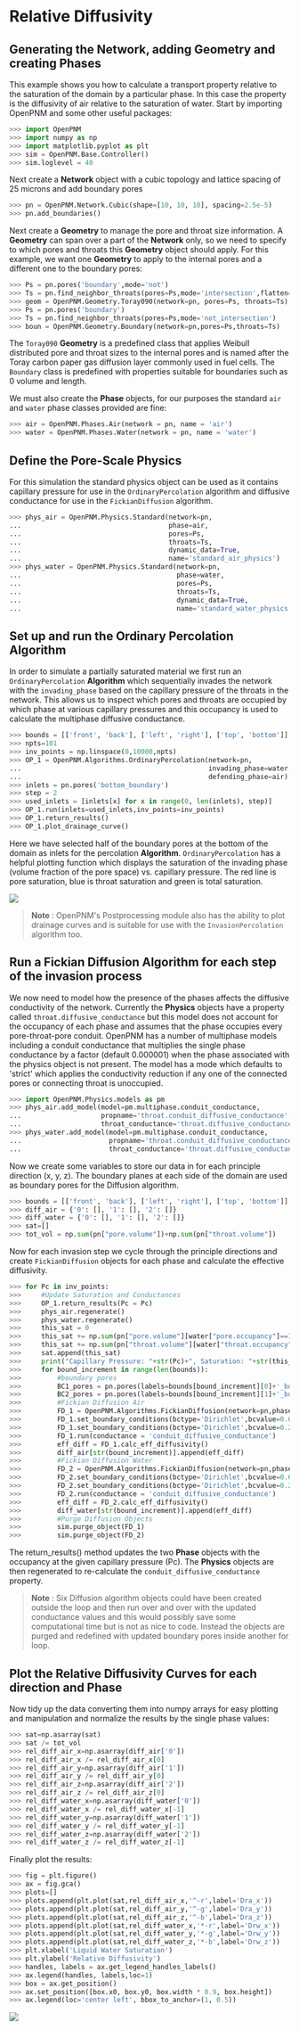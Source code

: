 # Relative Diffusivity

## Generating the Network, adding Geometry and creating Phases

This example shows you how to calculate a transport property relative to the saturation of the domain by a particular phase. In this case the property is the diffusivity of air relative to the saturation of water. Start by importing OpenPNM and some other useful packages:

``` python
>>> import OpenPNM
>>> import numpy as np
>>> import matplotlib.pyplot as plt
>>> sim = OpenPNM.Base.Controller()
>>> sim.loglevel = 40

```
Next create a **Network** object with a cubic topology and lattice spacing of 25 microns and add boundary pores

``` python
>>> pn = OpenPNM.Network.Cubic(shape=[10, 10, 10], spacing=2.5e-5)
>>> pn.add_boundaries()

```

Next create a **Geometry** to manage the pore and throat size information.  A **Geometry** can span over a part of the **Network** only, so we need to specify to which pores and throats this **Geometry** object should apply. For this example, we want one **Geometry** to apply to the internal pores and a different one to the boundary pores:

``` python
>>> Ps = pn.pores('boundary',mode='not')
>>> Ts = pn.find_neighbor_throats(pores=Ps,mode='intersection',flatten=True)
>>> geom = OpenPNM.Geometry.Toray090(network=pn, pores=Ps, throats=Ts)
>>> Ps = pn.pores('boundary')
>>> Ts = pn.find_neighbor_throats(pores=Ps,mode='not_intersection')
>>> boun = OpenPNM.Geometry.Boundary(network=pn,pores=Ps,throats=Ts)

```

The ``Toray090`` **Geometry** is a predefined class that applies Weibull distributed pore and throat sizes to the internal pores and is named after the Toray carbon paper gas diffusion layer commonly used in fuel cells.  The ``Boundary`` class is predefined with properties suitable for boundaries such as 0 volume and length.

We must also create the **Phase** objects, for our purposes the standard ``air`` and ``water`` phase classes provided are fine:

``` python
>>> air = OpenPNM.Phases.Air(network = pn, name = 'air')
>>> water = OpenPNM.Phases.Water(network = pn, name = 'water')

```

## Define the Pore-Scale Physics

For this simulation the standard physics object can be used as it contains capillary pressure for use in the ``OrdinaryPercolation`` algorithm and diffusive conductance for use in the ``FickianDiffusion`` algorithm.

``` python
>>> phys_air = OpenPNM.Physics.Standard(network=pn,
...                                     phase=air,
...                                     pores=Ps,
...                                     throats=Ts,
...                                     dynamic_data=True,
...                                     name='standard_air_physics')
>>> phys_water = OpenPNM.Physics.Standard(network=pn,
...                                       phase=water,
...                                       pores=Ps,
...                                       throats=Ts,
...                                       dynamic_data=True,
...                                       name='standard_water_physics')

```
## Set up and run the Ordinary Percolation Algorithm
In order to simulate a partially saturated material we first run an ``OrdinaryPercolation`` **Algorithm** which sequentially invades the network with the ``invading_phase`` based on the capillary pressure of the throats in the network. This allows us to inspect which pores and throats are occupied by which phase at various capillary pressures and this occupancy is used to calculate the multiphase diffusive conductance.

``` python
>>> bounds = [['front', 'back'], ['left', 'right'], ['top', 'bottom']]
>>> npts=101
>>> inv_points = np.linspace(0,10000,npts)
>>> OP_1 = OpenPNM.Algorithms.OrdinaryPercolation(network=pn,
...                                               invading_phase=water,
...                                               defending_phase=air)
>>> inlets = pn.pores('bottom_boundary')
>>> step = 2
>>> used_inlets = [inlets[x] for x in range(0, len(inlets), step)]
>>> OP_1.run(inlets=used_inlets,inv_points=inv_points)
>>> OP_1.return_results()
>>> OP_1.plot_drainage_curve()

```
Here we have selected half of the boundary pores at the bottom of the domain as inlets for the percolation **Algorithm**. ``OrdinaryPercolation`` has a helpful plotting function which displays the saturation of the invading phase (volume fraction of the pore space) vs. capillary pressure. The red line is pore saturation, blue is throat saturation and green is total saturation.

![](http://imgur.com/o6zfY8p.png)

> **Note** :  OpenPNM's Postprocessing module also has the ability to plot drainage curves and is suitable for use with the ``InvasionPercolation`` algorithm too.

## Run a Fickian Diffusion Algorithm for each step of the invasion process

We now need to model how the presence of the phases affects the diffusive conductivity of the network. Currently the **Physics** objects have a property called ``throat.diffusive_conductance`` but this model does not account for the occupancy of each phase and assumes that the phase occupies every pore-throat-pore conduit. OpenPNM has a number of multiphase models including a conduit conductance that multiplies the single phase conductance by a factor (default 0.000001) when the phase associated with the physics object is not present. The model has a mode which defaults to 'strict' which applies the conductivity reduction if any one of the connected pores or connecting throat is unoccupied.

``` python
>>> import OpenPNM.Physics.models as pm
>>> phys_air.add_model(model=pm.multiphase.conduit_conductance,
...                    propname='throat.conduit_diffusive_conductance',
...                    throat_conductance='throat.diffusive_conductance')
>>> phys_water.add_model(model=pm.multiphase.conduit_conductance,
...                      propname='throat.conduit_diffusive_conductance',
...                      throat_conductance='throat.diffusive_conductance')

```    

Now we create some variables to store our data in for each principle direction (x, y, z). The boundary planes at each side of the domain are used as boundary pores for the Diffusion algorithm.

``` python
>>> bounds = [['front', 'back'], ['left', 'right'], ['top', 'bottom']]
>>> diff_air = {'0': [], '1': [], '2': []}
>>> diff_water = {'0': [], '1': [], '2': []}
>>> sat=[]
>>> tot_vol = np.sum(pn["pore.volume"])+np.sum(pn["throat.volume"])

```

Now for each invasion step we cycle through the principle directions and create ``FickianDiffusion`` objects for each phase and calculate the effective diffusivity.


``` python
>>> for Pc in inv_points:
>>>     #Update Saturation and Conductances
>>>     OP_1.return_results(Pc = Pc)
>>>     phys_air.regenerate()
>>>     phys_water.regenerate()
>>>     this_sat = 0
>>>     this_sat += np.sum(pn["pore.volume"][water["pore.occupancy"]==1])
>>>     this_sat += np.sum(pn["throat.volume"][water["throat.occupancy"]==1])
>>>     sat.append(this_sat)
>>>     print("Capillary Pressure: "+str(Pc)+", Saturation: "+str(this_sat/tot_vol))
>>>     for bound_increment in range(len(bounds)):
>>>         #boundary pores
>>>         BC1_pores = pn.pores(labels=bounds[bound_increment][0]+'_boundary')
>>>         BC2_pores = pn.pores(labels=bounds[bound_increment][1]+'_boundary')
>>>         #Fickian Diffusion Air
>>>         FD_1 = OpenPNM.Algorithms.FickianDiffusion(network=pn,phase=air)
>>>         FD_1.set_boundary_conditions(bctype='Dirichlet',bcvalue=0.6,pores=BC1_pores)
>>>         FD_1.set_boundary_conditions(bctype='Dirichlet',bcvalue=0.2,pores=BC2_pores)
>>>         FD_1.run(conductance = 'conduit_diffusive_conductance')
>>>         eff_diff = FD_1.calc_eff_diffusivity()
>>>         diff_air[str(bound_increment)].append(eff_diff)
>>>         #Fickian Diffusion Water
>>>         FD_2 = OpenPNM.Algorithms.FickianDiffusion(network=pn,phase=water)
>>>         FD_2.set_boundary_conditions(bctype='Dirichlet',bcvalue=0.6,pores=BC1_pores)
>>>         FD_2.set_boundary_conditions(bctype='Dirichlet',bcvalue=0.2,pores=BC2_pores)
>>>         FD_2.run(conductance = 'conduit_diffusive_conductance')
>>>         eff_diff = FD_2.calc_eff_diffusivity()
>>>         diff_water[str(bound_increment)].append(eff_diff)
>>>         #Purge Diffusion Objects
>>>         sim.purge_object(FD_1)
>>>         sim.purge_object(FD_2)

```

The return_results() method updates the two **Phase** objects with the occupancy at the given capillary pressure (Pc). The **Physics** objects are then regenerated to re-calculate the ``conduit_diffusive_conductance`` property.

> **Note** :  Six Diffusion algorithm objects could have been created outside the loop and then run over and over with the updated conductance values and this would possibly save some computational time but is not as nice to code. Instead the objects are purged and redefined with updated boundary pores inside another for loop.

## Plot the Relative Diffusivity Curves for each direction and Phase

Now tidy up the data converting them into numpy arrays for easy plotting and manipulation and normalize the results by the single phase values:

``` python
>>> sat=np.asarray(sat)
>>> sat /= tot_vol
>>> rel_diff_air_x=np.asarray(diff_air['0'])
>>> rel_diff_air_x /= rel_diff_air_x[0]
>>> rel_diff_air_y=np.asarray(diff_air['1'])
>>> rel_diff_air_y /= rel_diff_air_y[0]
>>> rel_diff_air_z=np.asarray(diff_air['2'])
>>> rel_diff_air_z /= rel_diff_air_z[0]
>>> rel_diff_water_x=np.asarray(diff_water['0'])
>>> rel_diff_water_x /= rel_diff_water_x[-1]
>>> rel_diff_water_y=np.asarray(diff_water['1'])
>>> rel_diff_water_y /= rel_diff_water_y[-1]
>>> rel_diff_water_z=np.asarray(diff_water['2'])
>>> rel_diff_water_z /= rel_diff_water_z[-1]

```

Finally plot the results:

``` python
>>> fig = plt.figure()
>>> ax = fig.gca()
>>> plots=[]
>>> plots.append(plt.plot(sat,rel_diff_air_x,'^-r',label='Dra_x'))
>>> plots.append(plt.plot(sat,rel_diff_air_y,'^-g',label='Dra_y'))
>>> plots.append(plt.plot(sat,rel_diff_air_z,'^-b',label='Dra_z'))
>>> plots.append(plt.plot(sat,rel_diff_water_x,'*-r',label='Drw_x'))
>>> plots.append(plt.plot(sat,rel_diff_water_y,'*-g',label='Drw_y'))
>>> plots.append(plt.plot(sat,rel_diff_water_z,'*-b',label='Drw_z'))
>>> plt.xlabel('Liquid Water Saturation')
>>> plt.ylabel('Relative Diffusivity')
>>> handles, labels = ax.get_legend_handles_labels()
>>> ax.legend(handles, labels,loc=1)
>>> box = ax.get_position()
>>> ax.set_position([box.x0, box.y0, box.width * 0.9, box.height])
>>> ax.legend(loc='center left', bbox_to_anchor=(1, 0.5))

```
![](http://imgur.com/hEGXVyp.png)
